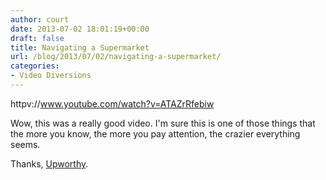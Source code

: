 ```yaml
---
author: court
date: 2013-07-02 18:01:19+00:00
draft: false
title: Navigating a Supermarket
url: /blog/2013/07/02/navigating-a-supermarket/
categories:
- Video Diversions
---
```


httpv://www.youtube.com/watch?v=ATAZrRfebiw



Wow, this was a really good video. I'm sure this is one of those things that the more you know, the more you pay attention, the crazier everything seems.



Thanks, [Upworthy](http://www.upworthy.com/your-yogurt-has-more-sugar-than-a-coke-and-some-other-sneaky-food-stuff-you-didn-t-know-2?c=upw1).





